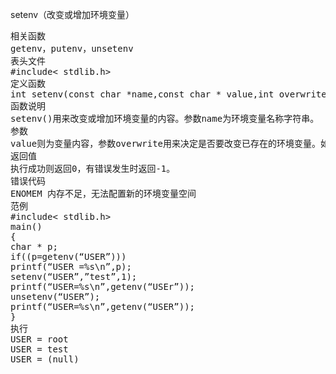 setenv（改变或增加环境变量）
<pre>相关函数
getenv，putenv，unsetenv
表头文件
#include< stdlib.h>
定义函数
int setenv(const char *name,const char * value,int overwrite);
函数说明
setenv()用来改变或增加环境变量的内容。参数name为环境变量名称字符串。
参数
value则为变量内容，参数overwrite用来决定是否要改变已存在的环境变量。如果overwrite不为0，而该环境变量原已有内容，则原内容会被改为参数value所指的变量内容。如果overwrite为0，且该环境变量已有内容，则参数value会被忽略。
返回值
执行成功则返回0，有错误发生时返回-1。
错误代码
ENOMEM 内存不足，无法配置新的环境变量空间
范例
#include< stdlib.h>
main()
{
char * p;
if((p=getenv(“USER”)))
printf(“USER =%s\n”,p);
setenv(“USER”,”test”,1);
printf(“USER=%s\n”,getenv(“USEr”));
unsetenv(“USER”);
printf(“USER=%s\n”,getenv(“USER”));
}
执行
USER = root
USER = test
USER = (null)</pre>